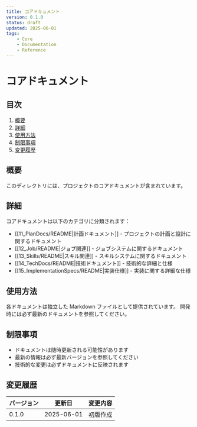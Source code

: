 ```yaml
---
title: コアドキュメント
version: 0.1.0
status: draft
updated: 2025-06-01
tags:
    - Core
    - Documentation
    - Reference
---
```


# コアドキュメント

## 目次

1. [概要](#概要)
2. [詳細](#詳細)
3. [使用方法](#使用方法)
4. [制限事項](#制限事項)
5. [変更履歴](#変更履歴)

## 概要

このディレクトリには、プロジェクトのコアドキュメントが含まれています。

## 詳細

コアドキュメントは以下のカテゴリに分類されます：

-   [[11_PlanDocs/README|計画ドキュメント]] - プロジェクトの計画と設計に関するドキュメント
-   [[12_Job/README|ジョブ関連]] - ジョブシステムに関するドキュメント
-   [[13_Skills/README|スキル関連]] - スキルシステムに関するドキュメント
-   [[14_TechDocs/README|技術ドキュメント]] - 技術的な詳細と仕様
-   [[15_ImplementationSpecs/README|実装仕様]] - 実装に関する詳細な仕様

## 使用方法

各ドキュメントは独立した Markdown ファイルとして提供されています。
開発時には必ず最新のドキュメントを参照してください。

## 制限事項

-   ドキュメントは随時更新される可能性があります
-   最新の情報は必ず最新バージョンを参照してください
-   技術的な変更は必ずドキュメントに反映されます

## 変更履歴

| バージョン | 更新日     | 変更内容 |
| ---------- | ---------- | -------- |
| 0.1.0      | 2025-06-01 | 初版作成 |
